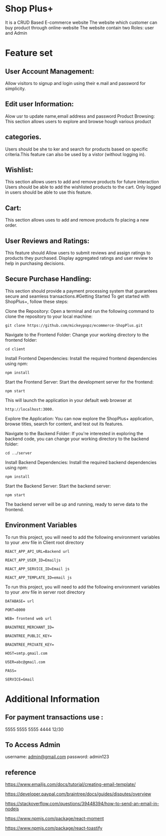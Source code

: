 # Shop Plus+
 
It is a CRUD Based E-commerce website 
The website which customer can buy product through online-website
The website contain two Roles: user and Admin

# Feature set

## User Account Management:
Allow visitors to signup and login using their e.mail and password for simplicity.

## Edit user Information: 
Alow usr to update name,email address and password
Product Browsing: This section allows users to explore and browse hough various product

## categories. 
Users should be she to ker and search for products based on specific criteria.This feature can also be used by a vistor (without logging in).

## Wishlist: 
This section allows users to add and remove products for future interaction Users should be able to add the wishlisted products to the cart. Only logged in users should be able to use this feature.

## Cart: 
This section allows uses to add and remove products fo placing a new order.

## User Reviews and Ratings: 
This feature should Allow users to submit reviews and assign ratings to products they purchased.
Display aggregated ratings and user review to help in purchasing decisions.

## Secure Purchase Handling: 
This section should provide a payment processing system that guarantees secure and seamless transactions.#Getting Started
To get started with ShopPlus+, follow these steps:

Clone the Repository: Open a terminal and run the following command to clone the repository to your local machine:
```
git clone https://github.com/mickeypopz/ecommerce-ShopPlus.git
```
Navigate to the Frontend Folder: Change your working directory to the frontend folder:
```
cd client
```
Install Frontend Dependencies: Install the required frontend dependencies using npm:
```
npm install
```
Start the Frontend Server: Start the development server for the frontend:
```
npm start
```
This will launch the application in your default web browser at 
```
http://localhost:3000.
```
Explore the Application: You can now explore the ShopPlus+ application, browse titles, search for content, and test out its features.

Navigate to the Backend Folder: If you're interested in exploring the backend code, you can change your working directory to the backend folder:
```
cd ../server
```
Install Backend Dependencies: Install the required backend dependencies using npm:
```
npm install
```
Start the Backend Server: Start the backend server:
```
npm start
```
The backend server will be up and running, ready to serve data to the frontend.
## Environment Variables

To run this project, you will need to add the following environment variables to your .env file in Client root directory

`REACT_APP_API_URL=Backend url`

`REACT_APP_USER_ID=Emailjs `

`REACT_APP_SERVICE_ID=Email js`

`REACT_APP_TEMPLATE_ID=email js`

To run this project, you will need to add the following environment variables to your .env file in server root directory

`DATABASE= url`

`PORT=8000`

`WEB= frontend web url`

`BRAINTREE_MERCHANT_ID=`

`BRAINTREE_PUBLIC_KEY=`

`BRAINTREE_PRIVATE_KEY= `

`HOST=smtp.gmail.com`

`USER=abc@gmail.com`

`PASS= `

`SERVICE=Gmail`

# Additional Information

## For payment transactions use :
5555 5555 5555 4444
12/30

## To Access Admin
username: admin@gmail.com
password: admin123

## reference
https://www.emailjs.com/docs/tutorial/creating-email-template/

https://developer.paypal.com/braintree/docs/guides/disputes/overview

https://stackoverflow.com/questions/39448394/how-to-send-an-email-in-nodejs

https://www.npmjs.com/package/react-moment

https://www.npmjs.com/package/react-toastify
